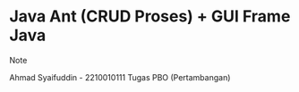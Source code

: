 # Java Ant (CRUD Proses) + GUI Frame Java

>[!note]
> Ahmad Syaifuddin - 2210010111 Tugas PBO (Pertambangan)
